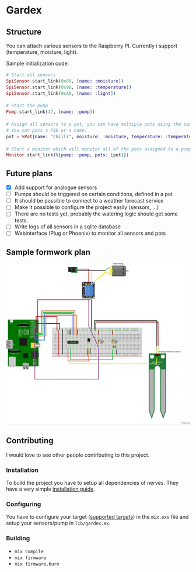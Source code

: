 # Gardex

## Structure
You can attach various sensors to the Raspberry PI. Currently i support (temperature, moisture, light).

Sample initialization code:
```elixir
# Start all sensors
SpiSensor.start_link(0x80, [name: :moisture])
SpiSensor.start_link(0x90, [name: :temperature])
SpiSensor.start_link(0xA0, [name: :light])

# Start the pump
Pump.start_link(17, [name: :pump])

# Assign all sensors to a pot, you can have multiple pots using the same pump.
# You can pass a PID or a name.
pot = %Pot{name: "Chilli", moisture: :moisture, temperature: :temperature, light: :light}

# Start a monitor which will monitor all of the pots assigned to a pump
Monitor.start_link(%{pump: :pump, pots: [pot]})
```

## Future plans
* [x] Add support for analogue sensors
* [ ] Pumps should be triggered on certain conditions, defined in a pot
* [ ] It should be possible to connect to a weather forecast service
* [ ] Make it possible to configure the project easily (sensors, …)
* [ ] There are no tests yet, probably the watering logic should get some tests.
* [ ] Write logs of all sensors in a sqlite database
* [ ] Webinterface (Plug or Phoenix) to monitor all sensors and pots

## Sample formwork plan
![Fritzing](https://raw.githubusercontent.com/philipgiuliani/gardex/master/fritzing/basic.jpg)

## Contributing
I would love to see other people contributing to this project.

### Installation
To build the project you have to setup all dependencies of nerves. They have a very simple [installation guide](https://hexdocs.pm/nerves/installation.html).

### Configuring
You have to configure your target ([supported targets](https://hexdocs.pm/nerves/targets.html)) in the `mix.exs` file and setup your sensors/pump in `lib/gardex.ex`.

### Building
- `mix compile`
- `mix firmware`
- `mix firmware.burn`
